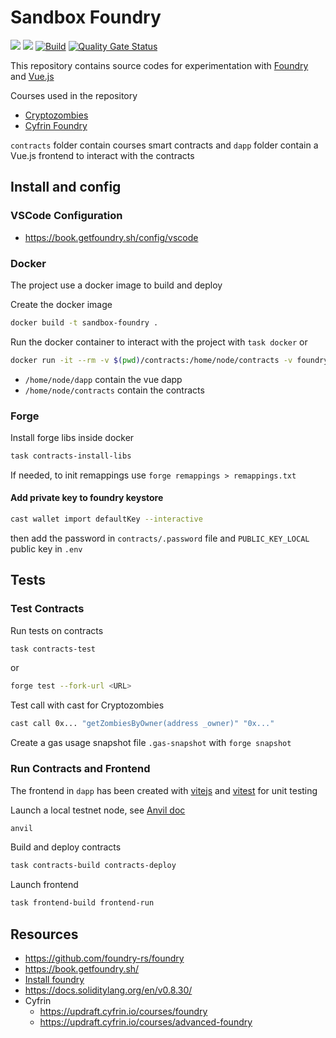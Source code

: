 # Sandbox Foundry

<img src="https://img.shields.io/badge/solidity-0.8.30-005850?style=flat"> <img src="https://img.shields.io/badge/Vue.js-35495E?logo=vuedotjs&logoColor=4FC08D" />
[![Build](https://github.com/icyfry/sandbox-foundry/actions/workflows/build.yml/badge.svg)](https://github.com/icyfry/sandbox-foundry/actions/workflows/build.yml)
[![Quality Gate Status](https://sonarcloud.io/api/project_badges/measure?project=icyfry_sandbox-foundry&metric=alert_status)](https://sonarcloud.io/summary/new_code?id=icyfry_sandbox-foundry)

This repository contains source codes for experimentation with [Foundry](https://github.com/foundry-rs) and [Vue.js](https://vuejs.org/)

Courses used in the repository
* [Cryptozombies](https://cryptozombies.io/en/)
* [Cyfrin Foundry](https://updraft.cyfrin.io/courses/foundry)

`contracts` folder contain courses smart contracts and `dapp` folder contain a Vue.js frontend to interact with the contracts

## Install and config

### VSCode Configuration

* https://book.getfoundry.sh/config/vscode

### Docker

The project use a docker image to build and deploy

Create the docker image
```bash
docker build -t sandbox-foundry .
```

Run the docker container to interact with the project with `task docker` or
```bash
docker run -it --rm -v $(pwd)/contracts:/home/node/contracts -v foundry_sandbox_lib:/home/node/contracts/lib -v /home/node/contracts/out -v /home/node/contracts/cache -v $(pwd)/dapp:/home/node/dapp -v foundry_sandbox_dapp_modules:/home/node/dapp/node_modules -v /home/node/dapp/.pnpm-store --user node sandbox-foundry bash
```

* `/home/node/dapp` contain the vue dapp
* `/home/node/contracts` contain the contracts

### Forge

Install forge libs inside docker
```bash
task contracts-install-libs
```

If needed, to init remappings use `forge remappings > remappings.txt`

#### Add private key to foundry keystore

```bash
cast wallet import defaultKey --interactive
```

then add the password in `contracts/.password` file and `PUBLIC_KEY_LOCAL` public key in `.env`

## Tests

### Test Contracts

Run tests on contracts
```bash
task contracts-test
```
or
```bash
forge test --fork-url <URL>
```

Test call with cast for Cryptozombies
```bash
cast call 0x... "getZombiesByOwner(address _owner)" "0x..."
```

Create a gas usage snapshot file `.gas-snapshot` with `forge snapshot`

### Run Contracts and Frontend

The frontend in `dapp` has been created with [vitejs](https://vitejs.dev/guide/) and [vitest](https://vitest.dev/guide/) for unit testing 

Launch a local testnet node, see [Anvil doc](https://book.getfoundry.sh/reference/anvil/)
```bash
anvil
```
Build and deploy contracts
```bash
task contracts-build contracts-deploy
```
Launch frontend
```bash
task frontend-build frontend-run
```

## Resources

* https://github.com/foundry-rs/foundry
* https://book.getfoundry.sh/
* [Install foundry](https://book.getfoundry.sh/getting-started/installation)
* https://docs.soliditylang.org/en/v0.8.30/
* Cyfrin
    * https://updraft.cyfrin.io/courses/foundry
    * https://updraft.cyfrin.io/courses/advanced-foundry